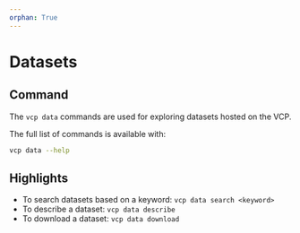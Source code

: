 ```yaml
---
orphan: True
---
```


# Datasets

## Command

The `vcp data` commands are used for exploring datasets hosted on the VCP.

The full list of commands is available with:

```bash
vcp data --help
```

## Highlights

* To search datasets based on a keyword: `vcp data search <keyword>`
* To describe a dataset: `vcp data describe`
* To download a dataset: `vcp data download`
